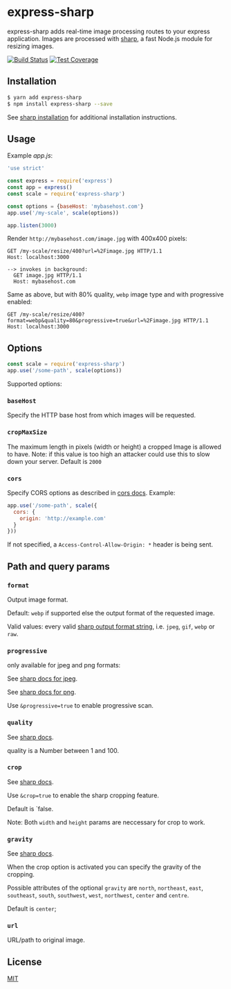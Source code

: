 # express-sharp

express-sharp adds real-time image processing routes to your express application. Images are processed with [sharp](https://github.com/lovell/sharp), a fast Node.js module for resizing images.

[![Build Status][travis-image]][travis-url]
[![Test Coverage][coveralls-image]][coveralls-url]

## Installation

```sh
$ yarn add express-sharp
$ npm install express-sharp --save
```

See [sharp installation](https://sharp.pixelplumbing.com/install) for additional installation instructions.

## Usage

Example *app.js*:

```js
'use strict'

const express = require('express')
const app = express()
const scale = require('express-sharp')

const options = {baseHost: 'mybasehost.com'}
app.use('/my-scale', scale(options))

app.listen(3000)
```

Render `http://mybasehost.com/image.jpg` with 400x400 pixels:

```
GET /my-scale/resize/400?url=%2Fimage.jpg HTTP/1.1
Host: localhost:3000

--> invokes in background:
  GET image.jpg HTTP/1.1
  Host: mybasehost.com
```

Same as above, but with 80% quality, `webp` image type and with progressive enabled:

```
GET /my-scale/resize/400?format=webp&quality=80&progressive=true&url=%2Fimage.jpg HTTP/1.1
Host: localhost:3000
```

## Options

```js
const scale = require('express-sharp')
app.use('/some-path', scale(options))
```

Supported options:

### `baseHost`

Specify the HTTP base host from which images will be requested.

### `cropMaxSize`

The maximum length in pixels (width or height) a cropped Image is allowed to have.
Note: if this value is too high an attacker could use this to slow down your server.
Default is `2000`

### `cors`

Specify CORS options as described in [cors docs](https://github.com/expressjs/cors). Example:

```js
app.use('/some-path', scale({
  cors: {
    origin: 'http://example.com'
  }
}))
```

If not specified, a `Access-Control-Allow-Origin: *` header is being sent.

## Path and query params

### `format`

Output image format.

Default: `webp` if supported else the output format of the requested image.

Valid values: every valid [sharp output format string](https://sharp.pixelplumbing.com/api-output#toformat), i.e. `jpeg`, `gif`, `webp` or `raw`.

### `progressive`

only available for jpeg and png formats:

See [sharp docs for jpeg](https://sharp.pixelplumbing.com/en/stable/api-output/#jpeg).

See [sharp docs for png](https://sharp.pixelplumbing.com/en/stable/api-output/#png).

Use `&progressive=true` to enable progressive scan.

### `quality`

See [sharp docs](https://sharp.pixelplumbing.com/en/stable/api-output/).

quality is a Number between 1 and 100.

### `crop`

See [sharp docs](https://sharp.pixelplumbing.com/en/stable/api-resize/#crop).

Use `&crop=true` to enable the sharp cropping feature. 

Default is `false.

Note: Both `width` and `height` params are neccessary for crop to work.

### `gravity`

See [sharp docs](https://sharp.pixelplumbing.com/en/stable/api-resize/#crop).

When the crop option is activated you can specify the gravity of the cropping.

Possible attributes of the optional `gravity` are 
`north`, `northeast`, `east`, `southeast`, `south`, `southwest`, `west`, `northwest`, `center` and `centre`.

Default is `center`;


### `url`

URL/path to original image.

## License

  [MIT](LICENSE)

[travis-image]: https://img.shields.io/travis/pmb0/express-sharp/master.svg
[travis-url]: https://travis-ci.org/pmb0/express-sharp
[coveralls-image]: https://img.shields.io/coveralls/pmb0/express-sharp/master.svg
[coveralls-url]: https://coveralls.io/r/pmb0/express-sharp?branch=master
